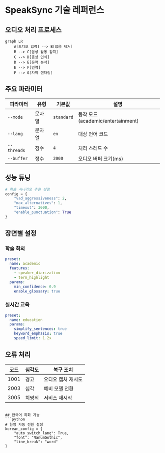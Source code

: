 # SpeakSync 기술 레퍼런스

## 오디오 처리 프로세스
```mermaid
graph LR
    A[오디오 입력] --> B[잡음 제거]
    B --> C[음성 활동 감지]
    C --> D[음성 인식]
    D --> E[문맥 분석]
    E --> F[번역]
    F --> G[자막 렌더링]
```

## 주요 파라미터
| 파라미터 | 유형 | 기본값 | 설명 |
|---------|------|-------|------|
| `--mode` | 문자열 | `standard` | 동작 모드(academic/entertainment) |
| `--lang` | 문자열 | `en` | 대상 언어 코드 |
| `--threads` | 정수 | `4` | 처리 스레드 수 |
| `--buffer` | 정수 | `2000` | 오디오 버퍼 크기(ms) |

## 성능 튜닝
```python
# 학술 시나리오 추천 설정
config = {
    "vad_aggressiveness": 2,
    "max_alternatives": 1,
    "timeout": 3000,
    "enable_punctuation": True
}
```

## 장면별 설정
### 학술 회의
```yaml
preset:
  name: academic
  features:
    - speaker_diarization
    - term_highlight
  params:
    min_confidence: 0.9
    enable_glossary: true
```

### 실시간 교육
```yaml
preset:
  name: education  
  params:
    simplify_sentences: true
    keyword_emphasis: true
    speed_limit: 1.2x
```

## 오류 처리
| 코드 | 심각도 | 복구 조치 |
|------|--------|----------|
| 1001 | 경고 | 오디오 캡처 재시도 |
| 2003 | 심각 | 예비 모델 전환 |
| 3005 | 치명적 | 서비스 재시작 |
```

## 한국어 특화 기능
```python
# 한영 자동 전환 설정
korean_config = {
    "auto_switch_lang": True,
    "font": "NanumGothic",
    "line_break": "word"
}
```
